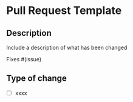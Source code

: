 # Pull Request Template

## Description

Include a description of what has been changed


Fixes #(issue)


## Type of change

- [ ] xxxx
